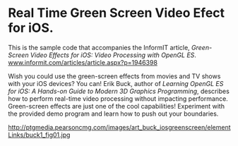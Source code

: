 # Real Time Green Screen Video Efect for iOS.

This is the sample code that accompanies the InformIT article, *Green-Screen Video Effects for iOS: Video Processing with OpenGL ES*. www.informit.com/articles/article.aspx?p=1946398

Wish you could use the green-screen effects from movies and TV shows with your iOS devices? You can! Erik Buck, author of *Learning OpenGL ES for iOS: A Hands-on Guide to Modern 3D Graphics Programming*, describes how to perform real-time video processing without impacting performance. Green-screen effects are just one of the cool capabilities! Experiment with the provided demo program and learn how to push out your boundaries.

http://ptgmedia.pearsoncmg.com/images/art_buck_iosgreenscreen/elementLinks/buck1_fig01.jpg

